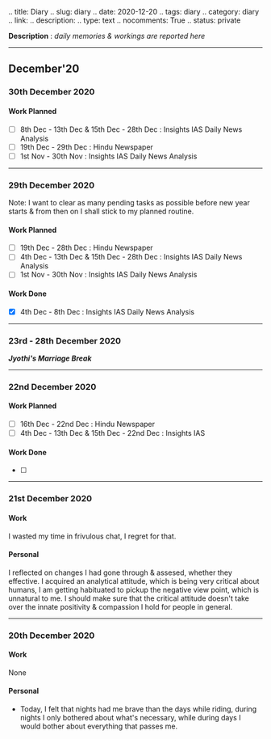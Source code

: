.. title: Diary
.. slug: diary
.. date: 2020-12-20 
.. tags: diary
.. category: diary
.. link: 
.. description: 
.. type: text
.. nocomments: True
.. status: private

**Description** : *daily memories & workings are reported here*
<!-- TEASER_END -->

---

## December'20

### 30th December 2020
#### Work Planned
- [ ] 8th Dec - 13th Dec & 15th Dec - 28th Dec : Insights IAS Daily News Analysis
- [ ] 19th Dec - 29th Dec : Hindu Newspaper
- [ ] 1st Nov - 30th Nov : Insights IAS Daily News Analysis

---
### 29th December 2020
Note: I want to clear as many pending tasks as possible before new year starts & from then on I shall stick to my planned routine.
#### Work Planned
- [ ] 19th Dec - 28th Dec : Hindu Newspaper
- [ ] 4th Dec - 13th Dec & 15th Dec - 28th Dec : Insights IAS Daily News Analysis
- [ ] 1st Nov - 30th Nov : Insights IAS Daily News Analysis
#### Work Done
- [x] 4th Dec - 8th Dec : Insights IAS Daily News Analysis

---
### 23rd - 28th December 2020
***Jyothi's Marriage Break***

---
### 22nd December 2020
#### Work Planned
- [ ] 16th Dec - 22nd Dec : Hindu Newspaper
- [ ] 4th Dec - 13th Dec & 15th Dec - 22nd Dec : Insights IAS

#### Work Done 
- [ ] 

---
### 21st December 2020
#### Work
I wasted my time in frivulous chat, I regret for that.
#### Personal
I reflected on changes I had gone through & assesed, whether they effective. I acquired an analytical attitude, which is being very critical about humans, I am getting habituated to pickup the negative view point, which is unnatural to me. I should make sure that the critical attitude doesn't take over the innate positivity & compassion I hold for people in general.

---
### 20th December 2020
#### Work 
None
#### Personal
- Today, I felt that nights had me brave than the days while riding, during nights I only bothered about what's necessary, while during days I would bother about everything that passes me.



